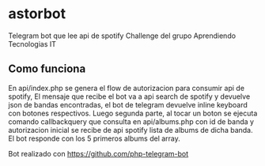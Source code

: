 # astorbot

Telegram bot que lee api de spotify
Challenge del grupo Aprendiendo Tecnologias IT

## Como funciona

En api/index.php se genera el flow de autorizacion para consumir api de spotify, El mensaje que recibe el bot va a api search de spotify y devuelve json de bandas encontradas, el bot de telegram devuelve inline keyboard con botones respectivos. Luego segunda parte, al tocar un boton se ejecuta comando callbackquery que consulta en api/albums.php con id de banda y autorizacion inicial se recibe de api spotify lista de albums de dicha banda. El bot responde con los 5 primeros albums del array.

Bot realizado con https://github.com/php-telegram-bot
